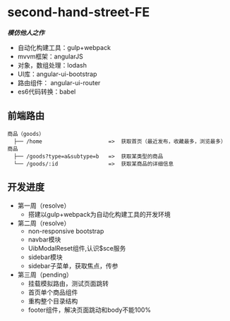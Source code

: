 # second-hand-street-FE
***模仿他人之作***
+ 自动化构建工具：gulp+webpack
+ mvvm框架：angularJS
+ 对象，数组处理：lodash
+ UI库：angular-ui-bootstrap
+ 路由组件： angular-ui-router
+ es6代码转换：babel

## 前端路由
```
商品（goods）
  ├── /home                     =>  获取首页（最近发布，收藏最多，浏览最多）商品
  ├── /goods?type=a&subtype=b   =>  获取某类型的商品
  └── /goods/:id                =>  获取某商品的详细信息
```

## 开发进度
+ 第一周（resolve）
    + 搭建以gulp+webpack为自动化构建工具的开发环境
+ 第二周（resolve）
    + non-responsive bootstrap
    + navbar模块
    + UibModalReset组件,认识$sce服务
    + sidebar模块
    + sidebar子菜单，获取焦点，传参
+ 第三周（pending）
    + 挂载模拟路由，测试页面跳转
    + 首页单个商品组件
    + 重构整个目录结构
    + footer组件，解决页面跳动和body不能100%